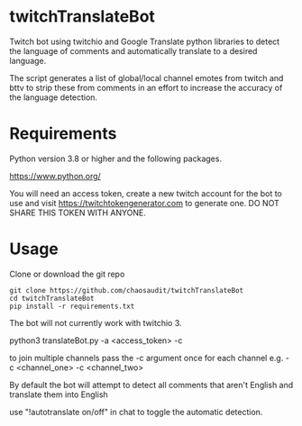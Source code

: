 # twitchTranslateBot
Twitch bot using twitchio and Google Translate python libraries to detect the language of comments and automatically translate to a desired language.

The script generates a list of global/local channel emotes from twitch and bttv to strip these from comments in an effort to increase the accuracy of the language detection.

# Requirements

Python version 3.8 or higher and the following packages. 

https://www.python.org/

You will need an access token, create a new twitch account for the bot to use and visit https://twitchtokengenerator.com to generate one. DO NOT SHARE THIS TOKEN WITH ANYONE.

# Usage

Clone or download the git repo

```
git clone https://github.com/chaosaudit/twitchTranslateBot
cd twitchTranslateBot
pip install -r requirements.txt
```
The bot will not currently work with twitchio 3.


python3 translateBot.py -a <access_token> -c <channel>

to join multiple channels pass the -c argument once for each channel e.g. -c <channel_one> -c <channel_two>

By default the bot will attempt to detect all comments that aren't English and translate them into English

use "!autotranslate on/off" in chat to toggle the automatic detection.